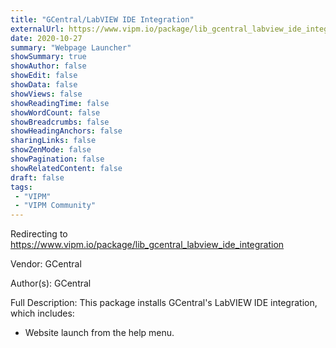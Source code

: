 ```yaml
---
title: "GCentral/LabVIEW IDE Integration"
externalUrl: https://www.vipm.io/package/lib_gcentral_labview_ide_integration
date: 2020-10-27
summary: "Webpage Launcher"
showSummary: true
showAuthor: false
showEdit: false
showData: false
showViews: false
showReadingTime: false
showWordCount: false
showBreadcrumbs: false
showHeadingAnchors: false
sharingLinks: false
showZenMode: false
showPagination: false
showRelatedContent: false
draft: false
tags:
 - "VIPM"
 - "VIPM Community"
---
```


Redirecting to https://www.vipm.io/package/lib_gcentral_labview_ide_integration

Vendor: GCentral

Author(s): GCentral
 
Full Description:
This package installs GCentral's LabVIEW IDE integration, which includes:

* Website launch from the help menu.